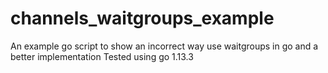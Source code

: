 # channels_waitgroups_example

An example go script to show an incorrect way use waitgroups in go and a better implementation 
Tested using go 1.13.3
